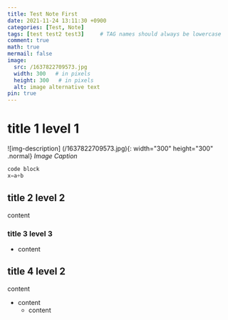 ```yaml
---
title: Test Note First
date: 2021-11-24 13:11:30 +0900
categories: [Test, Note]
tags: [test test2 test3]     # TAG names should always be lowercase
comment: true
math: true
mermail: false
image:
  src: /1637822709573.jpg
  width: 300   # in pixels
  height: 300   # in pixels
  alt: image alternative text
pin: true
---
```


# title 1 level 1

![img-description] (/1637822709573.jpg){: width="300" height="300" .normal}
_Image Caption_

```python
code block
x=a+b
```

## title 2 level 2

content

### title 3 level 3

- content

## title 4 level 2

content
- content
  - content
